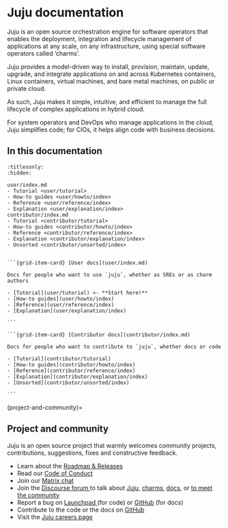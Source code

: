 # Juju documentation

Juju is an open source orchestration engine for software operators that enables the deployment, integration and lifecycle management of applications at any scale, on any infrastructure, using special software operators called ‘charms’.

Juju provides a model-driven way to install, provision, maintain, update, upgrade, and integrate applications on and across Kubernetes containers, Linux containers, virtual machines, and bare metal machines, on public or private cloud.

As such, Juju makes it simple, intuitive, and efficient to manage the full lifecycle of complex applications in hybrid cloud.

For system operators and DevOps who manage applications in the cloud, Juju simplifies code; for CIOs, it helps align code with business decisions.


## In this documentation

```{toctree}
:titlesonly:
:hidden:

user/index.md
- Tutorial <user/tutorial>
- How-to guides <user/howto/index>
- Reference <user/reference/index>
- Explanation <user/explanation/index>
contributor/index.md
- Tutorial <contributor/tutorial>
- How-to guides <contributor/howto/index>
- Reference <contributor/reference/index>
- Explanation <contributor/explanation/index>
- Unsorted <contributor/unsorted/index>
````

````{grid} 1 1 2 2

```{grid-item-card} [User docs](user/index.md)

Docs for people who want to use `juju`, whether as SREs or as charm authors

- [Tutorial](user/tutorial) <- **Start here!**
- [How-to guides](user/howto/index)
- [Reference](user/reference/index)
- [Explanation](user/explanation/index)

```

```{grid-item-card} [Contributor docs](contributor/index.md)

Docs for people who want to contribute to `juju`, whether docs or code

- [Tutorial](contributor/tutorial)
- [How-to guides](contributor/howto/index)
- [Reference](contributor/reference/index)
- [Explanation](contributor/explanation/index)
- [Unsorted](contributor/unsorted/index)

```

````

(project-and-community)=
## Project and community

Juju is an open source project that warmly welcomes community projects, contributions, suggestions, fixes and
constructive feedback.

* Learn about the [Roadmap & Releases](https://discourse.charmhub.io/t/5064)
* Read our [Code of Conduct ](https://ubuntu.com/community/code-of-conduct)
* Join our [Matrix chat](https://matrix.to/#/#charmhub-jujudev:ubuntu.com)
* Join the [Discourse forum ](https://discourse.charmhub.io/t/welcome-to-the-charmed-operator-community/8) to talk
  about [Juju](https://discourse.charmhub.io/tags/c/juju/6/community-workshop), [charms](https://discourse.charmhub.io/c/charm/41), [docs](https://discourse.charmhub.io/c/doc/22),
  or [to meet the community](https://discourse.charmhub.io/tag/community-workshop)
* Report a bug on [Launchpad ](https://bugs.launchpad.net/juju) (for code)
  or [GitHub](https://github.com/juju/docs/issues) (for docs)
* Contribute to the code or the docs on [GitHub](https://github.com/juju/juju/blob/develop/CONTRIBUTING.md)
* Visit the [Juju careers page](https://juju.is/careers)


